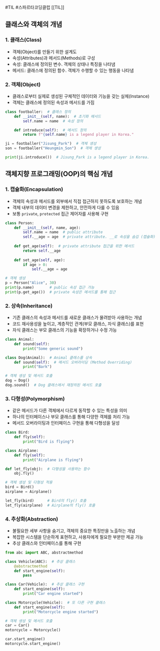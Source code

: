 #TIL #스파르타코딩클럽 [[TIL]]

## 클래스와 객체의 개념
### 1. 클래스(Class)
- 객체(Object)를 만들기 위한 설계도
- 속성(Attributes)과 메서드(Methods)로 구성
- 속성: 클래스에 정의된 변수. 객체의 상태나 특징을 나타냄
- 메서드: 클래스에 정의된 함수. 객체가 수행할 수 있는 행동을 나타냄

### 2. 객체(Object)
- 클래스로부터 실제로 생성된 구체적인 데이터와 기능을 갖는 실체(Instance)
- 객체는 클래스에 정의된 속성과 메서드를 가짐

```python
class footballer:  # 클래스 정의
	def __init__(self, name):  # 초기화 메서드
		self.name = name  # 속성 정의

	def introduce(self):  # 메서드 정의
		return f"{self.name} is a legend player in Korea."

ji = footballer("Jisung_Park")  # 객체 생성
son = footballer("Heungmin_Son")  # 객체 생성

print(ji.introduce())  # Jisung_Park is a legend player in Korea.
```



## 객체지향 프로그래밍(OOP)의 핵심 개념
### 1. 캡슐화(Encapsulation)
- 객체의 속성과 메서드를 외부에서 직접 접근하지 못하도록 보호하는 개념
- 객체 내부의 데이터 변경을 제한하고, 안전하게 다룰 수 있음
- 보통 `private`, `protected` 접근 제어자를 사용해 구현
```python
class Person:
    def __init__(self, name, age):
        self.name = name  # public attribute
        self.__age = age  # private attribute. __로 속성을 숨김 (캡슐화)
    
    def get_age(self):  # private attribute 접근을 위한 메서드
        return self.__age
    
    def set_age(self, age):
        if age > 0:
            self.__age = age

# 객체 생성
p = Person("Alice", 30)
print(p.name)       # public 속성 접근 가능
print(p.get_age())  # private 속성은 메서드를 통해 접근
```


### 2. 상속(Inheritance)
- 기존 클래스의 속성과 메서드를 새로운 클래스가 물려받아 사용하는 개념
- 코드 재사용성을 높이고, 계층적인 관계(부모 클래스, 자식 클래스)를 표현
- 자식 클래스는 부모 클래스의 기능을 확장하거나 수정 가능
```python
class Animal:
    def sound(self):
        print("Some generic sound")

class Dog(Animal):  # Animal 클래스를 상속
    def sound(self):  # 메서드 오버라이딩 (Method Overriding)
        print("Bark")

# 객체 생성 및 메서드 호출
dog = Dog()
dog.sound()  # Dog 클래스에서 재정의된 메서드 호출
```


### 3. 다형성(Polymorphism)
- 같은 메서드가 다른 객체에서 다르게 동작할 수 있는 특성을 의미
- 하나의 인터페이스나 부모 클래스를 통해 다양한 객체를 처리 가능
- 메서드 오버라이팅과 인터페이스 구현을 통해 다형성을 달성
```python
class Bird:
    def fly(self):
        print("Bird is flying")

class Airplane:
    def fly(self):
        print("Airplane is flying")

def let_fly(obj):  # 다형성을 사용하는 함수
    obj.fly()

# 객체 생성 및 다형성 적용
bird = Bird()
airplane = Airplane()

let_fly(bird)      # Bird의 fly() 호출
let_fly(airplane)  # Airplane의 fly() 호출
```


### 4. 추상화(Abstraction)
- 불필요한 세부 사항을 숨기고, 객체의 중요한 특징만을 노출하는 개념
- 복잡한 시스템을 단순하게 표현하고, 사용자에게 필요한 부분만 제공 가능
- 추상 클래스와 인터페이스를 통해 구현
```python
from abc import ABC, abstractmethod

class Vehicle(ABC):  # 추상 클래스
    @abstractmethod
    def start_engine(self):
        pass

class Car(Vehicle):  # 추상 클래스 구현
    def start_engine(self):
        print("Car engine started")

class Motorcycle(Vehicle):  # 또 다른 구현 클래스
    def start_engine(self):
        print("Motorcycle engine started")

# 객체 생성 및 메서드 호출
car = Car()
motorcycle = Motorcycle()

car.start_engine()
motorcycle.start_engine()
```